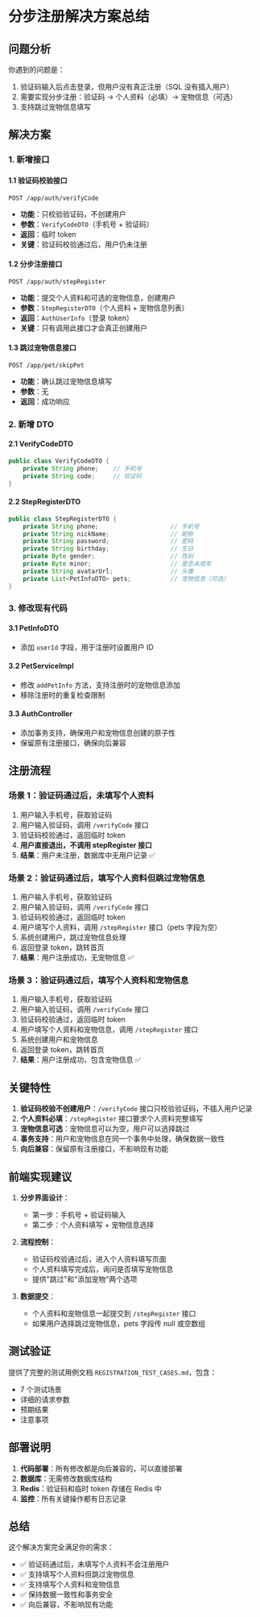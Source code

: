 # 分步注册解决方案总结

## 问题分析

你遇到的问题是：

1. 验证码输入后点击登录，但用户没有真正注册（SQL 没有插入用户）
2. 需要实现分步注册：验证码 → 个人资料（必填）→ 宠物信息（可选）
3. 支持跳过宠物信息填写

## 解决方案

### 1. 新增接口

#### 1.1 验证码校验接口

```
POST /app/auth/verifyCode
```

- **功能**：只校验验证码，不创建用户
- **参数**：`VerifyCodeDTO`（手机号 + 验证码）
- **返回**：临时 token
- **关键**：验证码校验通过后，用户仍未注册

#### 1.2 分步注册接口

```
POST /app/auth/stepRegister
```

- **功能**：提交个人资料和可选的宠物信息，创建用户
- **参数**：`StepRegisterDTO`（个人资料 + 宠物信息列表）
- **返回**：`AuthUserInfo`（登录 token）
- **关键**：只有调用此接口才会真正创建用户

#### 1.3 跳过宠物信息接口

```
POST /app/pet/skipPet
```

- **功能**：确认跳过宠物信息填写
- **参数**：无
- **返回**：成功响应

### 2. 新增 DTO

#### 2.1 VerifyCodeDTO

```java
public class VerifyCodeDTO {
    private String phone;    // 手机号
    private String code;     // 验证码
}
```

#### 2.2 StepRegisterDTO

```java
public class StepRegisterDTO {
    private String phone;                    // 手机号
    private String nickName;                 // 昵称
    private String password;                 // 密码
    private String birthday;                 // 生日
    private Byte gender;                     // 性别
    private Byte minor;                      // 是否未成年
    private String avatarUrl;                // 头像
    private List<PetInfoDTO> pets;           // 宠物信息（可选）
}
```

### 3. 修改现有代码

#### 3.1 PetInfoDTO

- 添加 `userId` 字段，用于注册时设置用户 ID

#### 3.2 PetServiceImpl

- 修改 `addPetInfo` 方法，支持注册时的宠物信息添加
- 移除注册时的重复检查限制

#### 3.3 AuthController

- 添加事务支持，确保用户和宠物信息创建的原子性
- 保留原有注册接口，确保向后兼容

## 注册流程

### 场景 1：验证码通过后，未填写个人资料

1. 用户输入手机号，获取验证码
2. 用户输入验证码，调用 `/verifyCode` 接口
3. 验证码校验通过，返回临时 token
4. **用户直接退出，不调用 stepRegister 接口**
5. **结果**：用户未注册，数据库中无用户记录 ✅

### 场景 2：验证码通过后，填写个人资料但跳过宠物信息

1. 用户输入手机号，获取验证码
2. 用户输入验证码，调用 `/verifyCode` 接口
3. 验证码校验通过，返回临时 token
4. 用户填写个人资料，调用 `/stepRegister` 接口（pets 字段为空）
5. 系统创建用户，跳过宠物信息处理
6. 返回登录 token，跳转首页
7. **结果**：用户注册成功，无宠物信息 ✅

### 场景 3：验证码通过后，填写个人资料和宠物信息

1. 用户输入手机号，获取验证码
2. 用户输入验证码，调用 `/verifyCode` 接口
3. 验证码校验通过，返回临时 token
4. 用户填写个人资料和宠物信息，调用 `/stepRegister` 接口
5. 系统创建用户和宠物信息
6. 返回登录 token，跳转首页
7. **结果**：用户注册成功，包含宠物信息 ✅

## 关键特性

1. **验证码校验不创建用户**：`/verifyCode` 接口只校验验证码，不插入用户记录
2. **个人资料必填**：`/stepRegister` 接口要求个人资料完整填写
3. **宠物信息可选**：宠物信息可以为空，用户可以选择跳过
4. **事务支持**：用户和宠物信息在同一个事务中处理，确保数据一致性
5. **向后兼容**：保留原有注册接口，不影响现有功能

## 前端实现建议

1. **分步界面设计**：

   - 第一步：手机号 + 验证码输入
   - 第二步：个人资料填写 + 宠物信息选择

2. **流程控制**：

   - 验证码校验通过后，进入个人资料填写页面
   - 个人资料填写完成后，询问是否填写宠物信息
   - 提供"跳过"和"添加宠物"两个选项

3. **数据提交**：
   - 个人资料和宠物信息一起提交到 `/stepRegister` 接口
   - 如果用户选择跳过宠物信息，pets 字段传 null 或空数组

## 测试验证

提供了完整的测试用例文档 `REGISTRATION_TEST_CASES.md`，包含：

- 7 个测试场景
- 详细的请求参数
- 预期结果
- 注意事项

## 部署说明

1. **代码部署**：所有修改都是向后兼容的，可以直接部署
2. **数据库**：无需修改数据库结构
3. **Redis**：验证码和临时 token 存储在 Redis 中
4. **监控**：所有关键操作都有日志记录

## 总结

这个解决方案完全满足你的需求：

- ✅ 验证码通过后，未填写个人资料不会注册用户
- ✅ 支持填写个人资料但跳过宠物信息
- ✅ 支持填写个人资料和宠物信息
- ✅ 保持数据一致性和事务安全
- ✅ 向后兼容，不影响现有功能
